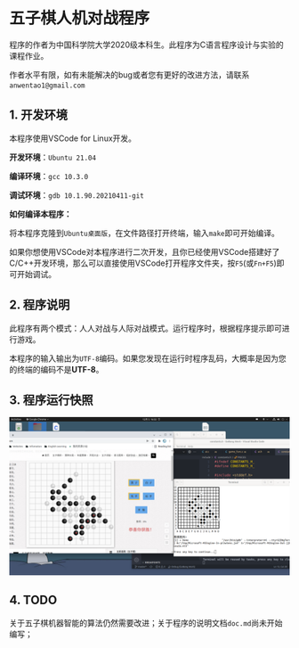 # 五子棋人机对战程序

程序的作者为中国科学院大学2020级本科生。此程序为C语言程序设计与实验的课程作业。

作者水平有限，如有未能解决的bug或者您有更好的改进方法，请联系`anwentao1@gmail.com`

## 1. 开发环境

本程序使用VSCode for Linux开发。

**开发环境**：`Ubuntu 21.04`

**编译环境**：`gcc 10.3.0`

**调试环境**：`gdb 10.1.90.20210411-git`

**如何编译本程序：**

将本程序克隆到`Ubuntu桌面版`，在文件路径打开终端，输入`make`即可开始编译。

如果你想使用VSCode对本程序进行二次开发，且你已经使用VSCode搭建好了C/C++开发环境，那么可以直接使用VSCode打开程序文件夹，按`F5`(或`Fn+F5`)即可开始调试。

## 2. 程序说明

此程序有两个模式：人人对战与人际对战模式。运行程序时，根据程序提示即可进行游戏。

本程序的输入输出为`UTF-8`编码。如果您发现在运行时程序乱码，大概率是因为您的终端的编码不是**UTF-8**。

## 3. 程序运行快照

![程序运行快照](images/ex.png)

## 4. TODO

关于五子棋机器智能的算法仍然需要改进；关于程序的说明文档`doc.md`尚未开始编写；